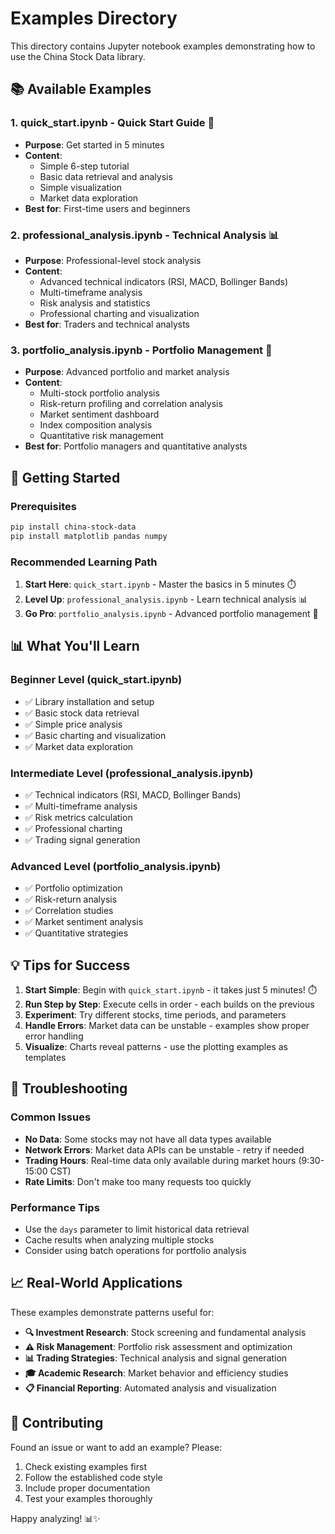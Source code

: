 # Examples Directory

This directory contains Jupyter notebook examples demonstrating how to use the China Stock Data library.

## 📚 Available Examples

### 1. **quick_start.ipynb** - Quick Start Guide 🚀
- **Purpose**: Get started in 5 minutes
- **Content**: 
  - Simple 6-step tutorial
  - Basic data retrieval and analysis
  - Simple visualization
  - Market data exploration
- **Best for**: First-time users and beginners

### 2. **professional_analysis.ipynb** - Technical Analysis 📊
- **Purpose**: Professional-level stock analysis
- **Content**:
  - Advanced technical indicators (RSI, MACD, Bollinger Bands)
  - Multi-timeframe analysis
  - Risk analysis and statistics
  - Professional charting and visualization
- **Best for**: Traders and technical analysts

### 3. **portfolio_analysis.ipynb** - Portfolio Management 💼
- **Purpose**: Advanced portfolio and market analysis
- **Content**:
  - Multi-stock portfolio analysis
  - Risk-return profiling and correlation analysis
  - Market sentiment dashboard
  - Index composition analysis
  - Quantitative risk management
- **Best for**: Portfolio managers and quantitative analysts

## 🚀 Getting Started

### Prerequisites
```bash
pip install china-stock-data
pip install matplotlib pandas numpy
```

### Recommended Learning Path

1. **Start Here**: `quick_start.ipynb` - Master the basics in 5 minutes ⏱️
2. **Level Up**: `professional_analysis.ipynb` - Learn technical analysis 📊
3. **Go Pro**: `portfolio_analysis.ipynb` - Advanced portfolio management 💼

## 📊 What You'll Learn

### Beginner Level (quick_start.ipynb)
- ✅ Library installation and setup
- ✅ Basic stock data retrieval
- ✅ Simple price analysis
- ✅ Basic charting and visualization
- ✅ Market data exploration

### Intermediate Level (professional_analysis.ipynb)
- ✅ Technical indicators (RSI, MACD, Bollinger Bands)
- ✅ Multi-timeframe analysis
- ✅ Risk metrics calculation
- ✅ Professional charting
- ✅ Trading signal generation

### Advanced Level (portfolio_analysis.ipynb)
- ✅ Portfolio optimization
- ✅ Risk-return analysis
- ✅ Correlation studies
- ✅ Market sentiment analysis
- ✅ Quantitative strategies

## 💡 Tips for Success

1. **Start Simple**: Begin with `quick_start.ipynb` - it takes just 5 minutes! ⏱️
2. **Run Step by Step**: Execute cells in order - each builds on the previous
3. **Experiment**: Try different stocks, time periods, and parameters
4. **Handle Errors**: Market data can be unstable - examples show proper error handling
5. **Visualize**: Charts reveal patterns - use the plotting examples as templates

## 🔧 Troubleshooting

### Common Issues
- **No Data**: Some stocks may not have all data types available
- **Network Errors**: Market data APIs can be unstable - retry if needed
- **Trading Hours**: Real-time data only available during market hours (9:30-15:00 CST)
- **Rate Limits**: Don't make too many requests too quickly

### Performance Tips
- Use the `days` parameter to limit historical data retrieval
- Cache results when analyzing multiple stocks
- Consider using batch operations for portfolio analysis

## 📈 Real-World Applications

These examples demonstrate patterns useful for:
- **🔍 Investment Research**: Stock screening and fundamental analysis
- **⚠️ Risk Management**: Portfolio risk assessment and optimization
- **📊 Trading Strategies**: Technical analysis and signal generation
- **🎓 Academic Research**: Market behavior and efficiency studies
- **📋 Financial Reporting**: Automated analysis and visualization

## 🤝 Contributing

Found an issue or want to add an example? Please:
1. Check existing examples first
2. Follow the established code style
3. Include proper documentation
4. Test your examples thoroughly

Happy analyzing! 📊✨
